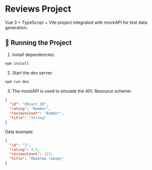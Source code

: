 # Reviews Project

Vue 3 + TypeScript + Vite project integrated with mockAPI for test data generation.

## 🚀 Running the Project

1. Install dependencies:
```bash
npm install
```
2. Start the dev server:
```bash
npm run dev
```
3. The mockAPI is used to emulate the API.
Resource scheme:
```json
{
  "id": "Object ID",
  "rating": "Number",
  "reviewsCount": "Number",
  "title": "String"
}
```
Data example:
```json
{
  "id": "1",
  "rating": 4.5,
  "reviewsCount": 123,
  "title": "Приклад товару"
}
```
